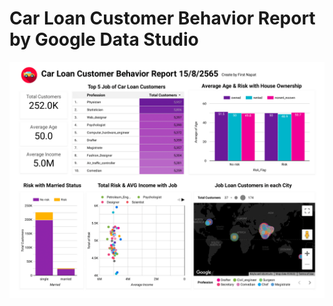 # Car Loan Customer Behavior Report by Google Data Studio
![img](Car_Loan_Customer_Behavior_Report-1.png)
